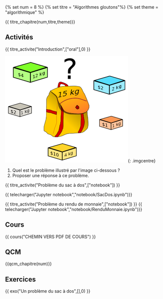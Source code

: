 
{% set num = 8 %}
{% set titre = "Algorithmes gloutons"%}
{% set theme = "algorithmique" %}

{{ titre_chapitre(num,titre,theme)}}
 
## Activités 

{{ titre_activite("Introduction",["oral"],0) }}

![Problème du sac à dos](./images/C8/pbsac.png){: .imgcentre}

1. Quel est le problème illustré par l'image ci-dessous ?
2. Proposer une réponse à ce problème.

{{ titre_activite("Problème du sac à dos",["notebook"]) }}

{{ telecharger("Jupyter notebook","notebook/SacDos.ipynb")}}



{{ titre_activite("Problème du rendu de monnaie",["notebook"]) }}
{{ telecharger("Jupyter notebook","notebook/RenduMonnaie.ipynb")}}


## Cours

{{ cours("CHEMIN VERS PDF DE COURS") }}


## QCM

{{qcm_chapitre(num)}}


## Exercices

{{ exo("Un problème du sac à dos",[],0) }}

